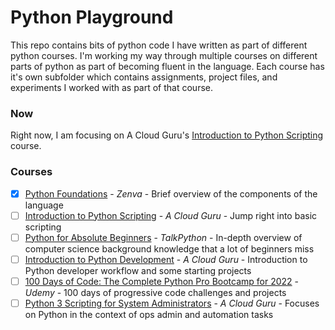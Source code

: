 # Python Playground

This repo contains bits of python code I have written as part of different python courses. I'm working my way through multiple courses on different parts of python as part of becoming fluent in the language. Each course has it's own subfolder which contains assignments, project files, and experiments I worked with as part of that course.

### Now
Right now, I am focusing on A Cloud Guru's [Introduction to Python Scripting](https://learn.acloud.guru/course/introduction-to-python-scripting/dashboard) course.

### Courses

- [x] [Python Foundations](https://connor.engineer/blog/python-foundations-course/) - *Zenva* - Brief overview of the components of the language
- [ ] [Introduction to Python Scripting](https://acloudguru.com/course/introduction-to-python-scripting) - *A Cloud Guru* - Jump right into basic scripting
- [ ] [Python for Absolute Beginners](https://training.talkpython.fm/courses/explore_beginners/python-for-absolute-beginners) - *TalkPython* - In-depth overview of computer science background knowledge that a lot of beginners miss
- [ ] [Introduction to Python Development](https://acloudguru.com/course/introduction-to-python-development) - *A Cloud Guru* - Introduction to Python developer workflow and some starting projects
- [ ] [100 Days of Code: The Complete Python Pro Bootcamp for 2022](https://www.udemy.com/course/100-days-of-code/) - *Udemy* - 100 days of progressive code challenges and projects
- [ ] [Python 3 Scripting for System Administrators](https://acloudguru.com/course?type=course) - *A Cloud Guru* - Focuses on Python in the context of ops admin and automation tasks
